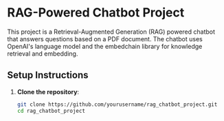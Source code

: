 
# RAG-Powered Chatbot Project

This project is a Retrieval-Augmented Generation (RAG) powered chatbot that answers questions based on a PDF document. The chatbot uses OpenAI's language model and the embedchain library for knowledge retrieval and embedding.

## Setup Instructions

1. **Clone the repository**:
   ```bash
   git clone https://github.com/yourusername/rag_chatbot_project.git
   cd rag_chatbot_project
